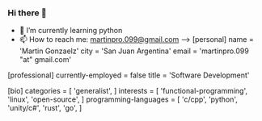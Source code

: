 ### Hi there 👋

- 🌱 I’m currently learning python 
- 📫 How to reach me: martinpro.099@gmail.com
-->
[personal]
name = 'Martin Gonzaelz'
city = 'San Juan Argentina'
email = 'martinpro.099 "at" gmail.com'

[professional]
currently-employed = false
title = 'Software Development'

[bio]
categories = [
  'generalist',
]
interests = [
  'functional-programming',
  'linux',
  'open-source',
]
programming-languages = [
  'c/cpp',
  'python',
  'unity/c#',
  'rust',
  'go',
]
